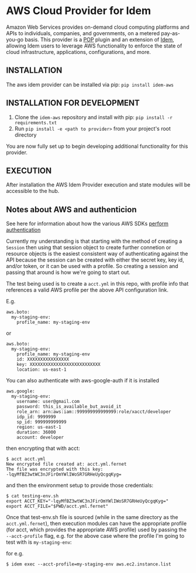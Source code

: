 # AWS Cloud Provider for Idem

Amazon Web Services provides on-demand cloud computing platforms and APIs to individuals, companies, and governments,
on a metered pay-as-you-go basis. This provider is a [POP](https://gitlab.com/saltstack/pop/pop) plugin and an
extension of [Idem](https://gitlab.com/saltstack/pop/idem), allowing Idem users to leverage AWS functionality to enforce
the state of cloud infrastructure, applications, configurations, and more.

## INSTALLATION
The aws idem provider can be installed via pip:
`pip install idem-aws`

## INSTALLATION FOR DEVELOPMENT
1. Clone the `idem-aws` repository and install with pip:
`pip install -r requirements.txt`
2. Run `pip install -e <path to provider>` from your project's root directory

You are now fully set up to begin developing additional functionality for this provider.

## EXECUTION
After installation the AWS Idem Provider execution and state modules will be accessible to the hub.


## Notes about AWS and authenticion

See here for information about how the various AWS SDKs [perform
authentication](https://boto3.amazonaws.com/v1/documentation/api/latest/guide/configuration.html)

Currently my understanding is that starting with the method of
creating a `Session` then using that session object to create further
connetion or resource objects is the easiest consistent way of
authenticating against the API because the session can be created with
either the secret key, key id, and/or token, or it can be used with a
profile. So creating a session and passing that around is how we're
going to start out.

The test being used is to create a `acct.yml` in this repo, with
profile info that references a valid AWS profile per the above API
configuration link.

E.g.

```
aws.boto:
  my-staging-env:
    profile_name: my-staging-env
```

or

```
aws.boto:
  my-staging-env:
    profile_name: my-staging-env
    id: XXXXXXXXXXXXXXXX
    key: XXXXXXXXXXXXXXXXXXXXXXXXXXX
    location: us-east-1
```

You can also authenticate with aws-google-auth if it is installed
```
aws.google:
  my-staging-env:
    username: user@gmail.com
    password: this_is_available_but_avoid_it
    role_arn: arn:aws:iam::999999999999999:role/xacct/developer
    idp_id: 9999999
    sp_id: 999999999999
    region: us-east-1
    duration: 36000
    account: developer
```

then encrypting that with acct:
```
$ acct acct.yml 
New encrypted file created at: acct.yml.fernet
The file was encrypted with this key:
-lqyMfBZ3wtWC3nJFirOmYWlIWoSR7GRHeUyQcgqKyg=
```

and then the environment setup to provide those credentials:

```
$ cat testing-env.sh 
export ACCT_KEY="-lqyMfBZ3wtWC3nJFirOmYWlIWoSR7GRHeUyQcgqKyg="
export ACCT_FILE="$PWD/acct.yml.fernet"
```

Once that test-env.sh file is sourced (while in the same directory as
the `acct.yml.fernet`), then execution modules can have the
appropriate profile (for acct, which provides the appropriate AWS
profile) used by passing the `--acct-profile` flag, e.g. for the above
case where the profile I'm going to test with is `my-staging-env`:

for e.g.
```
$ idem exec --acct-profile=my-staging-env aws.ec2.instance.list
```
